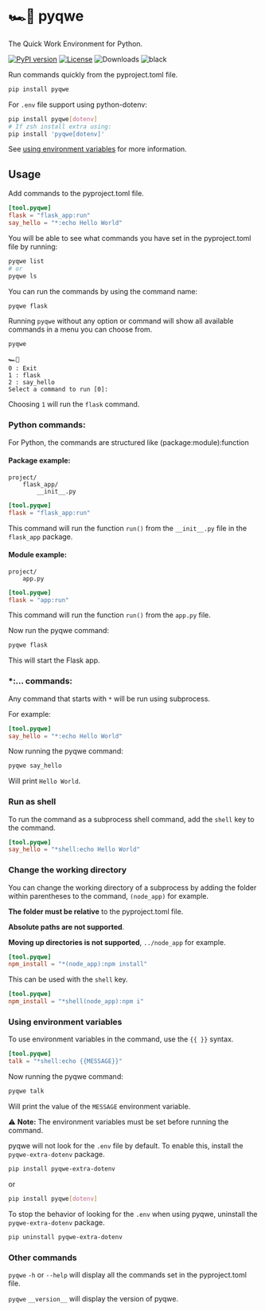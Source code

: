 # 🏎️💨 pyqwe

The Quick Work Environment for Python.

[![PyPI version](https://img.shields.io/pypi/v/pyqwe)](https://pypi.org/project/pyqwe/)
[![License](https://img.shields.io/github/license/CheeseCake87/pyqwe)](https://raw.githubusercontent.com/CheeseCake87/pyqwe/main/LICENSE)
![Downloads](https://static.pepy.tech/badge/pyqwe)
![black](https://img.shields.io/badge/code%20style-black-000000.svg)

Run commands quickly from the pyproject.toml file.

```bash
pip install pyqwe
```

For `.env` file support using python-dotenv:

```bash
pip install pyqwe[dotenv]
# If zsh install extra using:
pip install 'pyqwe[dotenv]'
```

See [using environment variables](#using-environment-variables) for more information.

## Usage

Add commands to the pyproject.toml file.

```toml
[tool.pyqwe]
flask = "flask_app:run"
say_hello = "*:echo Hello World"
```

You will be able to see what commands you have set in the pyproject.toml file by running:

```bash
pyqwe list
# or
pyqwe ls
```

You can run the commands by using the command name:

```bash
pyqwe flask
```

Running `pyqwe` without any option or command will show all available commands in a menu you can choose from.

```bash
pyqwe
```

```text
🏎️💨
0 : Exit
1 : flask
2 : say_hello
Select a command to run [0]:
```

Choosing `1` will run the `flask` command.

### Python commands:

For Python, the commands are structured like (package:module):function

#### Package example:

```text
project/
    flask_app/
        __init__.py
```

```toml
[tool.pyqwe]
flask = "flask_app:run"
```

This command will run the function
`run()` from the `__init__.py` file in the `flask_app` package.

#### Module example:

```text
project/
    app.py
```

```toml
[tool.pyqwe]
flask = "app:run"
```

This command will run the function
`run()` from the `app.py` file.

Now run the pyqwe command:

```bash
pyqwe flask
```

This will start the Flask app.

### *:... commands:

Any command that starts with `*` will be run using subprocess.

For example:

```toml
[tool.pyqwe]
say_hello = "*:echo Hello World"
```

Now running the pyqwe command:

```bash
pyqwe say_hello
```

Will print `Hello World`.

### Run as shell

To run the command as a subprocess shell command, add the `shell` key to the command.

```toml
[tool.pyqwe]
say_hello = "*shell:echo Hello World"
```

### Change the working directory

You can change the working directory of a subprocess by adding the folder
within parentheses to the command, `(node_app)` for example.

**The folder must be relative** to the pyproject.toml file.

**Absolute paths are not supported**.

**Moving up directories is not supported**, `../node_app` for example.

```toml
[tool.pyqwe]
npm_install = "*(node_app):npm install"
```

This can be used with the `shell` key.

```toml
[tool.pyqwe]
npm_install = "*shell(node_app):npm i"
```

### Using environment variables

To use environment variables in the command, use the `{{ }}` syntax.

```toml
[tool.pyqwe]
talk = "*shell:echo {{MESSAGE}}"
```

Now running the pyqwe command:

```bash
pyqwe talk
```

Will print the value of the `MESSAGE` environment variable.

⚠️ **Note:** The environment variables must be set before running the command.

pyqwe will not look for the `.env` file by default. To enable this, install the `pyqwe-extra-dotenv` package.

```bash
pip install pyqwe-extra-dotenv
```

or

```bash
pip install pyqwe[dotenv]
```

To stop the behavior of looking for the `.env` when using pyqwe, uninstall the `pyqwe-extra-dotenv` package.

```bash
pip uninstall pyqwe-extra-dotenv
```

### Other commands

`pyqwe` `-h` or `--help` will display all the commands set in the pyproject.toml file.

`pyqwe` `__version__` will display the version of pyqwe.
